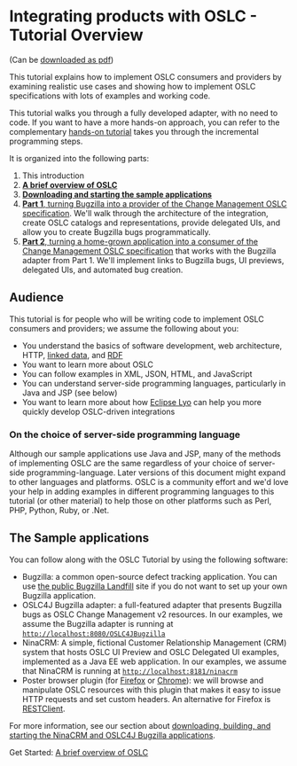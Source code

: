 # Integrating products with OSLC - Tutorial Overview

(Can be [downloaded as pdf](/integrating_products_with_oslc/integrating_with_oslc_tutorial.pdf))

This tutorial explains how to implement OSLC consumers and providers by examining realistic use cases and showing how to implement OSLC specifications with lots of examples and working code. 

This tutorial walks you through a fully developed adapter, with no need to code. If you want to have a more hands-on approach, you can refer to the complementary [hands-on tutorial](https://github.com/eclipse/lyo.docs/blob/master/lyo-rest-workshop/Lab1/Lyo_OSLC_Workshop.pdf) takes you through the incremental programming steps.

It is organized into the following parts:

1. This introduction
2. [__A brief overview of OSLC__](/integrating_products_with_oslc/overview_of_oslc/)
3. [**Downloading and starting the sample applications**](/integrating_products_with_oslc/running_the_examples/)
3. [**Part 1**, turning Bugzilla into a provider of the Change Management OSLC specification](/integrating_products_with_oslc/implementing_an_oslc_provider/1_0_implementing_a_provider). We'll walk through the architecture of the integration, create OSLC catalogs and representations, provide delegated UIs, and allow you to create Bugzilla bugs programmatically.
4. [**Part 2**, turning a home-grown application into a consumer of the Change Management OSLC specification](/integrating_products_with_oslc/integrating_with_an_oslc_provider/2_0_implementing_consumer) that works with the Bugzilla adapter from Part 1. We'll implement links to Bugzilla bugs, UI previews, delegated UIs, and automated bug creation.


## Audience

This tutorial is for people who will be writing code to implement OSLC consumers and providers; we assume the following about you:

+ You understand the basics of software development, web architecture, HTTP, [linked data](http://youtu.be/40mjwqGEKBU), and [RDF](http://www.youtube.com/watch?v=Nk9TOx1sBUk&feature=share&list=PLpqpu1CS6Rj4dRKWX1UICKseBq_20nk6k)
+ You want to learn more about OSLC
+ You can follow examples in XML, JSON, HTML, and JavaScript
+ You can understand server-side programming languages, particularly in Java and JSP (see below)
+ You want to learn more about how [Eclipse Lyo](/eclipse_lyo/eclipse-lyo) can help you more quickly develop OSLC-driven integrations

<div class="notice">
  <div class="header">
    <h3 class="title">On the choice of server-side programming language</h3>
  </div>  
  <div class="body">
    Although our sample applications use Java and JSP, many of the methods of implementing OSLC are the same regardless of your choice of server-side programming-language. Later versions of this document might expand to other languages and platforms. OSLC is a community effort and we'd love your help in adding examples in different programming languages to this tutorial (or other material) to help those on other platforms such as Perl, PHP, Python, Ruby, or .Net.  
  </div>
</div>

## The Sample applications

You can follow along with the OSLC Tutorial by using the following software:

+ Bugzilla: a common open-source defect tracking application. You can use [the public Bugzilla Landfill](http://landfill.bugzilla.org/) site if you do not want to set up your own Bugzilla application.
+ OSLC4J Bugzilla adapter: a full-featured adapter that presents Bugzilla bugs as OSLC Change Management v2 resources. In our examples, we assume the Bugzilla adapter is running at [`http://localhost:8080/OSLC4JBugzilla`](http://localhost:8080/OSLC4JBugzilla)
+ NinaCRM: A simple, fictional Customer Relationship Management (CRM) system that hosts OSLC UI Preview and OSLC Delegated UI examples, implemented as a Java EE web application. In our examples, we assume that NinaCRM is running at [`http://localhost:8181/ninacrm`](http://localhost:8181/ninacrm)
+ Poster browser plugin (for [Firefox](https://addons.mozilla.org/en-US/firefox/addon/poster/) or [Chrome](https://chrome.google.com/webstore/detail/chrome-poster/cdjfedloinmbppobahmonnjigpmlajcd)): we will browse and manipulate OSLC resources with this plugin that makes it easy to issue HTTP requests and set custom headers. An alternative for Firefox is [RESTClient](https://addons.mozilla.org/en-us/firefox/addon/restclient/).

For more information, see our section about [downloading, building, and starting the NinaCRM and OSLC4J Bugzilla applications](/integrating_products_with_oslc/running_the_examples/).

Get Started: [A brief overview of OSLC](overview_of_oslc)

